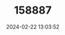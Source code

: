 ---
title: "158887"
category: "Rhodopygia hollandi"
draft: false
date: 2024-02-22 13:03:52
languages:
  English: ["Slender Redskimmer"]
---